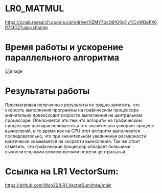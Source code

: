 # LR0_MATMUL
https://colab.research.google.com/drive/11ZMY7bcO8fO0q1ly11CyWDpFX6R75fDZ?usp=sharing
# Время работы и ускорение параллельного алгоритма

![image](https://github.com/Won20/LR0_MATMUL/assets/102918065/22ad8779-5ac5-4809-9a5b-13916e7c1f8e)


# Результаты работы
Просматривая полученные результаты не трудно заметить, что скорость выполнения программы на графическом процессоре значительно превосходит скорости выполнения на центральном процессоре. Объясняется это тем,что алгоритм на графическом процессоре распараллеливается,а это значительно ускоряет процесс вычислений, в то время как на CPU этот алгоритм выполняется последовательно, что при значительном увеличении размерности критически сказывается на скорости вычислений.
Так же стоит отметить, что графический процессор обладает большими вычислительными возможностями нежели центральный.

# Ссылка на LR1 VectorSum:
https://github.com/Won20/LR1_VectorSum/tree/main

